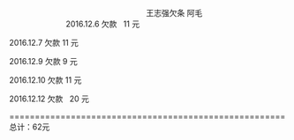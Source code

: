                                                                王志强欠条
阿毛                                                                
2016.12.6  欠款   11 元

2016.12.7  欠款   11 元

2016.12.9  欠款   9 元

2016.12.10  欠款   11 元


2016.12.12  欠款   20 元

====================================================== 总计：62元
